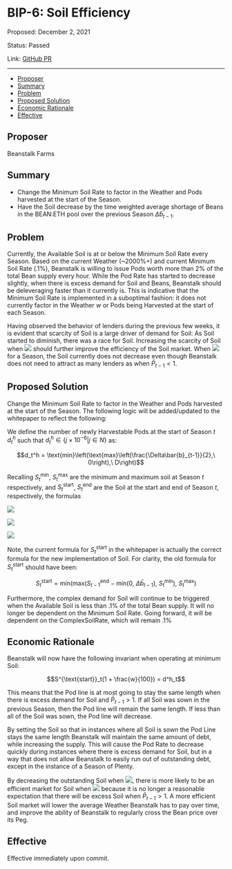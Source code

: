 # BIP-6: Soil Efficiency

Proposed: December 2, 2021

Status: Passed

Link: [GitHub PR](https://github.com/BeanstalkFarms/Beanstalk/pull/14)

---

- [Proposer](#proposer)
- [Summary](#summary)
- [Problem](#problem)
- [Proposed Solution](#proposed-solution)
- [Economic Rationale](#economic-rationale)
- [Effective](#effective)


## Proposer

Beanstalk Farms

## Summary

- Change the Minimum Soil Rate to factor in the Weather and Pods harvested at the start of the Season.
- Have the Soil decrease by the time weighted average shortage of Beans in the BEAN:ETH pool over the previous Season $\Delta \bar{b}_{t-1}$.

## Problem

Currently, the Available Soil is at or below the Minimum Soil Rate every Season. Based on the current Weather (~2000%+) and current Minimum Soil Rate (.1%), Beanstalk is willing to issue Pods worth more than 2% of the total Bean supply every hour. While the Pod Rate has started to decrease slightly, when there is excess demand for Soil and Beans, Beanstalk should be deleveraging faster than it currently is. This is indicative that the Minimum Soil Rate is implemented in a suboptimal fashion: it does not currently factor in the Weather $w$ or Pods being Harvested at the start of each Season.

Having observed the behavior of lenders during the previous few weeks, it is evident that scarcity of Soil is a large driver of demand for Soil: As Soil started to diminish, there was a race for Soil. Increasing the scarcity of Soil when ![](https://user-images.githubusercontent.com/9626499/196241696-9f30fdce-aa34-4d9b-bf61-2a27abdd468d.png) should further improve the efficiency of the Soil market. When ![](https://user-images.githubusercontent.com/9626499/196241696-9f30fdce-aa34-4d9b-bf61-2a27abdd468d.png) for a Season, the Soil currently does not decrease even though Beanstalk does not need to attract as many lenders as when $\bar{P}_{t-1} < 1$. 

## Proposed Solution

Change the Minimum Soil Rate to factor in the Weather and Pods harvested at the start of the Season. The following logic will be added/updated to the whitepaper to reflect the following:

We define the number of newly Harvestable Pods at the start of Season $t$ $d^h_t$ such that $d^h_t \in \{j \times 10^{-6} | j \in N\}$ as:

$$d_t^h = \text{min}\left(\text{max}\left(\frac{\Delta\bar{b}_{t-1}}{2},\ 0\right),\ D\right)$$

Recalling $S^{\text{min}}_t$, $S_t^{\text{max}}$ are the minimum and maximum soil at Season $t$ respectively, and $S^{\text{start}}_t$, $S^{\text{end}}_t$ are the Soil at the start and end of Season $t$, respectively, the formulas

![](https://user-images.githubusercontent.com/9626499/196239715-6f00559b-931d-4109-95e1-3a576b6a7432.png)

![](https://user-images.githubusercontent.com/9626499/196239536-ed97226b-6349-441f-9e9a-c09c38133b56.png)

![](https://user-images.githubusercontent.com/9626499/196239791-e69106c0-c472-4f0d-bf5e-6aa31bde442d.png)

Note, the current formula for $S_t^{\text{start}}$ in the whitepaper is actually the correct formula for the new implementation of Soil. For clarity, the old formula for $S_t^{\text{start}}$ should have been: 

$$S_t^{\text{start}} = \text{min}(\text{max}(S_{t-1}^{\text{end}} - \text{min}(0,\ \Delta \bar{b}_{t-1}),\ S_t^{\text{min}}),\ S_t^{\text{max}})$$

Furthermore, the complex demand for Soil will continue to be triggered when the Available Soil is less than .1% of the total Bean supply. It will no longer be dependent on the Minimum Soil Rate. Going forward, it will be dependent on the ComplexSoilRate, which will remain .1% 

## Economic Rationale

Beanstalk will now have the following invariant when operating at minimum Soil:

$$S^{\text{start}}_t(1 + \frac{w}{100}) = d^h_t$$

This means that the Pod line is at most going to stay the same length when there is excess demand for Soil and $\bar{P}_{t-1} > 1$. If all Soil was sown in the previous Season, then the Pod line will remain the same length. If less than all of the Soil was sown, the Pod line will decrease.

By setting the Soil so that in instances where all Soil is sown the Pod Line stays the same length Beanstalk will maintain the same amount of debt, while increasing the supply. This will cause the Pod Rate to decrease quickly during instances where there is excess demand for Soil, but in a way that does not allow Beanstalk to easily run out of outstanding debt, except in the instance of a Season of Plenty. 

By decreasing the outstanding Soil when ![](https://user-images.githubusercontent.com/9626499/196239953-a8ab00f0-4695-4222-9548-983496a0a398.png), there is more likely to be an efficient market for Soil when ![](https://user-images.githubusercontent.com/9626499/196240030-bf801d3c-3e3a-4861-8d40-49ba29863ed0.png) because it is no longer a reasonable expectation that there will be excess Soil when $\bar{P}_{t-1} > 1$. A more efficient Soil market will lower the average Weather Beanstalk has to pay over time, and improve the ability of Beanstalk to regularly cross the Bean price over its Peg. 

## Effective

Effective immediately upon commit.
